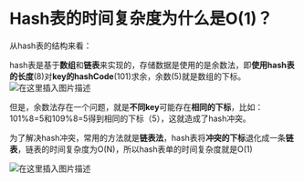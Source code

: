 # Hash表的时间复杂度为什么是O(1)？

从hash表的结构来看：

hash表是基于**数组**和**链表**来实现的，存储数据是使用的是余数法，即**使用hash表的长度**(8)对**key的hashCode**(101)求余，余数(5)就是数组的下标。
![在这里插入图片描述](https://img-blog.csdnimg.cn/20210520181158231.png?x-oss-process=image/watermark,type_ZmFuZ3poZW5naGVpdGk,shadow_10,text_aHR0cHM6Ly9ibG9nLmNzZG4ubmV0L3dlaXhpbl80NDAxOTM3MA==,size_16,color_FFFFFF,t_70)


但是，余数法存在一个问题，就是**不同key**可能存在**相同的下标**，比如：101%8=5和109%8=5得到相同的下标（5），这就造成了hash冲突。

为了解决hash冲突，常用的方法就是**链表法**，hash表将**冲突的下标**退化成一条**链表**，链表的时间复杂度为O(N)，所以hash表单的时间复杂度就是O(1)

![在这里插入图片描述](https://img-blog.csdnimg.cn/20210520190825679.png?x-oss-process=image/watermark,type_ZmFuZ3poZW5naGVpdGk,shadow_10,text_aHR0cHM6Ly9ibG9nLmNzZG4ubmV0L3dlaXhpbl80NDAxOTM3MA==,size_16,color_FFFFFF,t_70)
